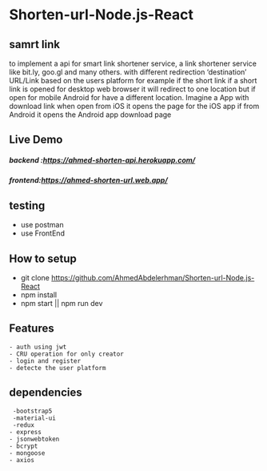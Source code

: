 # Shorten-url-Node.js-React
## samrt link
 to implement a api for smart link shortener service, a link shortener service like bit.ly, goo.gl and many others. with different redirection ‘destination’ URL/Link based on the users platform for example if the short link if a short link is opened for desktop web browser it will redirect to one location but if open for mobile Android for have a different location.
Imagine a App with download link when open from iOS it opens the page for the iOS app if from Android it opens the Android app download page
## Live Demo
 ##### backend :https://ahmed-shorten-api.herokuapp.com/
 ##### frontend:https://ahmed-shorten-url.web.app/
## testing
  - use postman
  - use FrontEnd

  ## How to setup
   - git clone https://github.com/AhmedAbdelerhman/Shorten-url-Node.js-React
   - npm install
   - npm start || npm run dev

   ## Features
    - auth using jwt
    - CRU operation for only creator
    - login and register
    - detecte the user platform
  ## dependencies 
     -bootstrap5
     -material-ui
     -redux
    - express
    - jsonwebtoken
    - bcrypt
    - mongoose
    - axios


